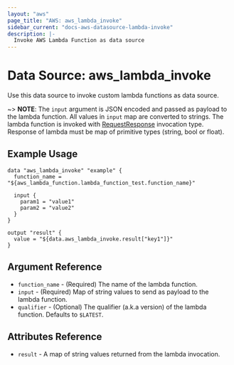 ```yaml
---
layout: "aws"
page_title: "AWS: aws_lambda_invoke"
sidebar_current: "docs-aws-datasource-lambda-invoke"
description: |-
  Invoke AWS Lambda Function as data source
---
```


# Data Source: aws_lambda_invoke

Use this data source to invoke custom lambda functions as data source.

~> **NOTE**: The `input` argument is JSON encoded and passed as payload to the
lambda function. All values in `input` map are converted to strings.
The lambda function is invoked with
[RequestResponse](https://docs.aws.amazon.com/lambda/latest/dg/API_Invoke.html#API_Invoke_RequestSyntax)
invocation type. Response of lambda must be map of primitive types (string, bool or float).

## Example Usage

```hcl
data "aws_lambda_invoke" "example" {
  function_name = "${aws_lambda_function.lambda_function_test.function_name}"

  input {
    param1 = "value1"
    param2 = "value2"
  }
}

output "result" {
  value = "${data.aws_lambda_invoke.result["key1"]}"
}
```

## Argument Reference

 * `function_name` - (Required) The name of the lambda function.
 * `input` - (Required) Map of string values to send as payload to the lambda function.
 * `qualifier` - (Optional) The qualifier (a.k.a version) of the lambda function. Defaults
 to `$LATEST`.

## Attributes Reference

 * `result` - A map of string values returned from the lambda invocation.
